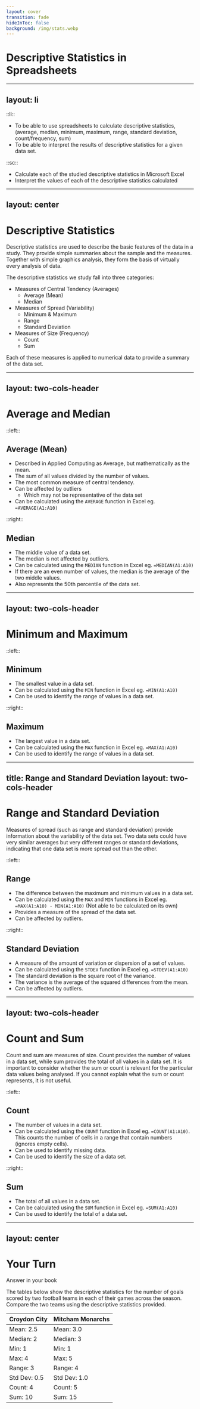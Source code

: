 ```yaml
---
layout: cover
transition: fade
hideInToc: false
background: /img/stats.webp
---
```


# Descriptive Statistics in Spreadsheets

---
layout: li
---
::li::
- To be able to use spreadsheets to calculate descriptive statistics,(average, median, minimum, maximum, range, standard deviation, count/frequency, sum)
- To be able to interpret the results of descriptive statistics for a given data set.

::sc::
- Calculate each of the studied descriptive statistics in Microsoft Excel
- Interpret the values of each of the descriptive statistics calculated

---
layout: center
---
# Descriptive Statistics

Descriptive statistics are used to describe the basic features of the data in a study. They provide simple summaries about the sample and the measures. Together with simple graphics analysis, they form the basis of virtually every  analysis of data.

The descriptive statistics we study fall into three categories:

- Measures of Central Tendency (Averages)
    - Average (Mean)
    - Median
- Measures of Spread (Variability)
    - Minimum & Maximum
    - Range
    - Standard Deviation
- Measures of Size (Frequency)
    - Count
    - Sum 

Each of these measures is applied to <span v-mark.circle.green>numerical data</span> to provide a summary of the data set.

---
layout: two-cols-header
---

# Average and Median

::left::

## Average (Mean)

- Described in Applied Computing as Average, but mathematically as the mean.
- The sum of all values divided by the number of values.
- The most common measure of central tendency.
- Can be affected by outliers
    - Which may not be representative of the data set
- Can be calculated using the `AVERAGE` function in Excel eg. `=AVERAGE(A1:A10)`

::right::

## Median

- The middle value of a data set.
- The median is not affected by outliers.
- Can be calculated using the `MEDIAN` function in Excel eg. `=MEDIAN(A1:A10)`
- If there are an even number of values, the median is the average of the two middle values.
- Also represents the 50th percentile of the data set.

---
layout: two-cols-header
---

# Minimum and Maximum

::left::

## Minimum

- The smallest value in a data set.
- Can be calculated using the `MIN` function in Excel eg. `=MIN(A1:A10)`
- Can be used to identify the range of values in a data set.

::right::

## Maximum

- The largest value in a data set.
- Can be calculated using the `MAX` function in Excel eg. `=MAX(A1:A10)`
- Can be used to identify the range of values in a data set.

---
title: Range and Standard Deviation
layout: two-cols-header
---

# Range and Standard Deviation

Measures of spread (such as range and standard deviation) provide information about the variability of the data set. Two data sets could have very similar averages but very different ranges or standard deviations, indicating that one data set is more spread out than the other.

::left::

## Range

- The difference between the maximum and minimum values in a data set.
- Can be calculated using the `MAX` and `MIN` functions in Excel eg. `=MAX(A1:A10) - MIN(A1:A10)` (Not able to be calculated on its own)
- Provides a measure of the spread of the data set.
- Can be affected by outliers.

::right::

## Standard Deviation

- A measure of the amount of variation or dispersion of a set of values.
- Can be calculated using the `STDEV` function in Excel eg. `=STDEV(A1:A10)`
- The standard deviation is the square root of the variance.
- The variance is the average of the squared differences from the mean.
- Can be affected by outliers.

---
layout: two-cols-header
---

# Count and Sum

Count and sum are measures of size. Count provides the number of values in a data set, while sum provides the total of all values in a data set. It is important to consider whether the sum or count is relevant for the particular data values being analysed. If you cannot explain what the sum or count represents, it is not useful.

::left::

## Count

- The number of values in a data set.
- Can be calculated using the `COUNT` function in Excel eg. `=COUNT(A1:A10)`. This counts the number of cells in a range that contain numbers (ignores empty cells).
- Can be used to identify missing data.
- Can be used to identify the size of a data set.

::right::

## Sum

- The total of all values in a data set.
- Can be calculated using the `SUM` function in Excel eg. `=SUM(A1:A10)`
- Can be used to identify the total of a data set.

---
layout: center
---

# Your Turn

Answer in your book

The tables below show the descriptive statistics for the number of goals scored by two football teams in each of their games across the season. Compare the two teams using the descriptive statistics provided.

| Croydon City | Mitcham Monarchs |
|--------------|------------------|
| Mean: 2.5    | Mean: 3.0        |
| Median: 2    | Median: 3        |
| Min: 1       | Min: 1           |
| Max: 4       | Max: 5           |
| Range: 3     | Range: 4         |
| Std Dev: 0.5 | Std Dev: 1.0     |
| Count: 4     | Count: 5         |
| Sum: 10      | Sum: 15          |

